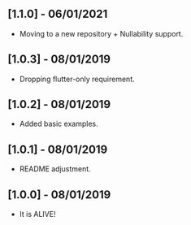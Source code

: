 ## [1.1.0] - 06/01/2021

* Moving to a new repository + Nullability support.

## [1.0.3] - 08/01/2019

* Dropping flutter-only requirement.

## [1.0.2] - 08/01/2019

* Added basic examples.

## [1.0.1] - 08/01/2019

* README adjustment.

## [1.0.0] - 08/01/2019

* It is ALIVE!
